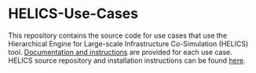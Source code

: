 # HELICS-Use-Cases

This repository contains the source code for use cases that use the Hierarchical Engine for Large-scale Infrastructure Co-Simulation (HELICS) tool. [Documentation and instructions](https://gmlc-tdc.github.io/HELICS-Use-Cases/index.html) are provided for each use case. HELICS source repository and installation instructions can be found [here](https://github.com/GMLC-TDC/HELICS-src/).
